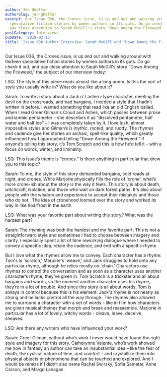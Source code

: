```yaml
---
author: Jen Gheller
authorSlug: jen-gheller
excerpt: Our Issue 036, the Crones issue, is up and out and walking around with thirteen
  speculative fiction stories by women authors in its guts. Do go check it out, and
  pay close attention to Sarah McGill's story "Down Among the Fireweed," the subject...
postCategory: Interviews
pubDate: '2019-02-13'
title: 'Issue 036 Author Interview: Sarah McGill and "Down Among the Fireweed"'
---
```

Our Issue 036, the Crones issue, is up and out and walking around with thirteen speculative fiction stories by women authors in its guts. Do go check it out, and pay close attention to Sarah McGill's story "Down Among the Fireweed," the subject of our interview today:

LSQ: The style of this piece reads almost like a long poem. Is this the sort of style you usually write in? What do you like about it?

Sarah: To write a story about a Jack o’ Lantern-type character, meeting the devil on the crossroads, and bad bargains, I needed a style that I hadn’t written in before. I wanted something that read like an old English ballad. When I read Greer Gilman's Cloud and Ashes, which passes between prose and iambic pentameter – she describes it as “dissolved pentameter, half water and half ice” – I was completely taken by it. I love lush, almost impossible styles and Gilman’s is mythic, rooted, and ruddy. The rhymes and cadence give her stories an archaic, spell-like quality, which greatly influenced how I approached telling “Down Among the Fireweed.” If anyone’s telling this story, it’s Tom Scratch and this is how he’d tell it – with a focus on words, winter, and liminality.

LSQ: This issue’s theme is “crones.” Is there anything in particular that drew you to this topic?

Sarah: To me, the style of this story demanded bargains, cold roads at night, and crones. While Marjorie physically fills the role of 'crone', what’s more crone-ish about the story is the way it feels. This story is about death, witchcraft, isolation, and those who wait on dark forest paths. It's also about people with the wisdom and experience to accept their mistakes and those who do not.  The idea of cronehood loomed over the story and worked its way in like hoarfrost in the earth.

LSQ: What was your favorite part about writing this story? What was the hardest part?

Sarah: The rhyming was both the hardest and my favorite part. This is not a straightforward style and sometimes I had to choose between imagery and clarity. I especially spent a lot of time reworking dialogue where I needed to convey a specific idea, retain the cadence, and end with a specific rhyme.

But I love what the rhymes allow me to convey. Each character has a rhyme: Tom's is 'scratch,' Marjorie's 'weave,' and Jack struggles to hold onto any particular rhyme, although he relies mostly on 'chain.' Characters use rhymes to control the conversation and as soon as a character uses another character’s rhyme, they’ve given in. Tom Scratch is a trickster and all about bargains and words, so the moment another character uses his rhyme, they’re in a lot of trouble. And since this story is all about words, Tom is always in control because this is his element. Jack's rhyme is not nearly as strong and he lacks control all the way through. The rhymes also allowed me to surround a character with a set of words – like in film how characters are given musical themes that morph and break and reassemble. Marjorie in particular has a lot of lovely, witchy words - cleave, leave, deceive, sheaves.

LSQ: Are there any writers who have influenced your work?

Sarah: Greer Gilman, without who’s work I never would have found the right style and imagery for this story. Catherynne Valente, who’s work showed me how in fantasy an author can take an insubstantial idea – like the fear of death, the cyclical nature of time, and comfort – and crystallize them into physical objects or phenomena that can be touched and explored. And I would be remiss if I didn’t also name Rachel Swirsky, Sofia Samatar, Anne Carson, and Margo Lanagan.